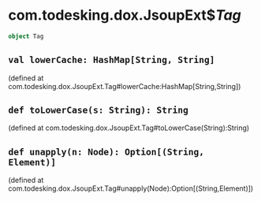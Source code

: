 # com.todesking.dox.JsoupExt$$Tag$


```scala
object Tag
```


 `val lowerCache: HashMap[String, String]`
-------------------------------------------

(defined at com.todesking.dox.JsoupExt.Tag#lowerCache:HashMap[String,String])


 `def toLowerCase(s: String): String`
--------------------------------------

(defined at com.todesking.dox.JsoupExt.Tag#toLowerCase(String):String)


 `def unapply(n: Node): Option[(String, Element)]`
---------------------------------------------------

(defined at com.todesking.dox.JsoupExt.Tag#unapply(Node):Option[(String,Element)])

